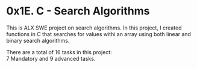 # 0x1E. C - Search Algorithms

This is ALX SWE project on search algorithms. In this project, I created functions in C that searches for values withi an array using both linear and binary search algorithms.

There are a total of 16 tasks in this project:
<br>
7 Mandatory and 9 advanced tasks.